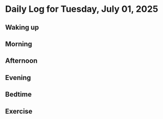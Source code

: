 # Daily Log for Tuesday, July 01, 2025

## Waking up

## Morning

## Afternoon

## Evening

## Bedtime

## Exercise
